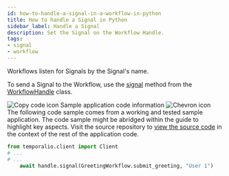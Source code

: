 ```yaml
---
id: how-to-handle-a-signal-in-a-workflow-in-python
title: How to handle a Signal in Python
sidebar_label: Handle a Signal
description: Set the Signal on the Workflow Handle.
tags:
- signal
- workflow
---
```


<!-- DO NOT EDIT THIS FILE DIRECTLY.
THIS FILE IS GENERATED from https://github.com/temporalio/documentation-samples-python/blob/replay-tests/signal_your_workflow/signal_dacx.py. -->

Workflows listen for Signals by the Signal's name.

To send a Signal to the Workflow, use the [signal](https://python.temporal.io/temporalio.client.WorkflowHandle.html#signal) method from the [WorkflowHandle](https://python.temporal.io/temporalio.client.WorkflowHandle.html) class.

<div class="copycode-notice-container"><div class="copycode-notice"><img data-style="copycode-icon" src="/icons/copycode.png" alt="Copy code icon" /> Sample application code information <img id="i-3f3af8a1-e2ad-4a93-a490-252551d50068" data-event="clickable-copycode-info" data-style="chevron-icon" src="/icons/chevron.png" alt="Chevron icon" /></div><div id="copycode-info-3f3af8a1-e2ad-4a93-a490-252551d50068" class="copycode-info">The following code sample comes from a working and tested sample application. The code sample might be abridged within the guide to highlight key aspects. Visit the source repository to <a href="https://github.com/temporalio/documentation-samples-python/blob/replay-tests/signal_your_workflow/signal_dacx.py">view the source code</a> in the context of the rest of the application code.</div></div>

```python
from temporalio.client import Client
# ...
# ...
    await handle.signal(GreetingWorkflow.submit_greeting, "User 1")
```
